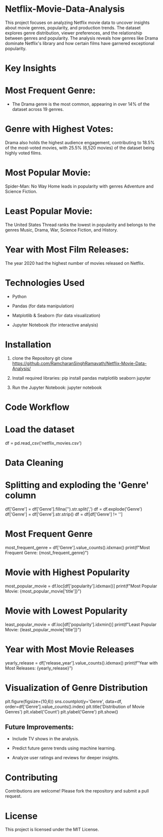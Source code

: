# Netflix-Movie-Data-Analysis
This project focuses on analyzing Netflix movie data to uncover insights about movie genres, popularity, and production trends. The dataset explores genre distribution, viewer preferences, and the relationship between genres and popularity. The analysis reveals how genres like Drama dominate Netflix's library and how certain films have garnered exceptional popularity.
# Key Insights

# Most Frequent Genre:

- The Drama genre is the most common, appearing in over 14% of the dataset across 19 genres.

# Genre with Highest Votes:

Drama also holds the highest audience engagement, contributing to 18.5% of the most-voted movies, with 25.5% (6,520 movies) of the dataset being highly voted films.

# Most Popular Movie:

Spider-Man: No Way Home leads in popularity with genres Adventure and Science Fiction.

# Least Popular Movie:

The United States Thread ranks the lowest in popularity and belongs to the genres Music, Drama, War, Science Fiction, and History.

# Year with Most Film Releases:

The year 2020 had the highest number of movies released on Netflix.

# Technologies Used

- Python

- Pandas (for data manipulation)

- Matplotlib & Seaborn (for data visualization)

- Jupyter Notebook (for interactive analysis)
 # Installation 
 1. clone the Repository
    git clone <https://github.com/RamcharanSinghRamavath/Netflix-Movie-Data-Analysis/>

  2. Install required libraries:
     pip install pandas matplotlib seaborn jupyter

 3.  Run the Jupyter Notebook:
     jupyter notebook
# Code Workflow

# Load the dataset
df = pd.read_csv('netflix_movies.csv')

# Data Cleaning
# Splitting and exploding the 'Genre' column
df['Genre'] = df['Genre'].fillna('').str.split(',')
df = df.explode('Genre')
df['Genre'] = df['Genre'].str.strip()
df = df[df['Genre'] != '']

# Most Frequent Genre
most_frequent_genre = df['Genre'].value_counts().idxmax()
print(f"Most Frequent Genre: {most_frequent_genre}")

# Movie with Highest Popularity
most_popular_movie = df.loc[df['popularity'].idxmax()]
print(f"Most Popular Movie: {most_popular_movie['title']}")

# Movie with Lowest Popularity
least_popular_movie = df.loc[df['popularity'].idxmin()]
print(f"Least Popular Movie: {least_popular_movie['title']}")

# Year with Most Movie Releases
yearly_release = df['release_year'].value_counts().idxmax()
print(f"Year with Most Releases: {yearly_release}")

# Visualization of Genre Distribution
plt.figure(figsize=(10,6))
sns.countplot(y='Genre', data=df, order=df['Genre'].value_counts().index)
plt.title('Distribution of Movie Genres')
plt.xlabel('Count')
plt.ylabel('Genre')
plt.show()

## Future Improvements:
- Include TV shows in the analysis.

- Predict future genre trends using machine learning.

- Analyze user ratings and reviews for deeper insights.

# Contributing

Contributions are welcome! Please fork the repository and submit a pull request.

# License

This project is licensed under the MIT License.


